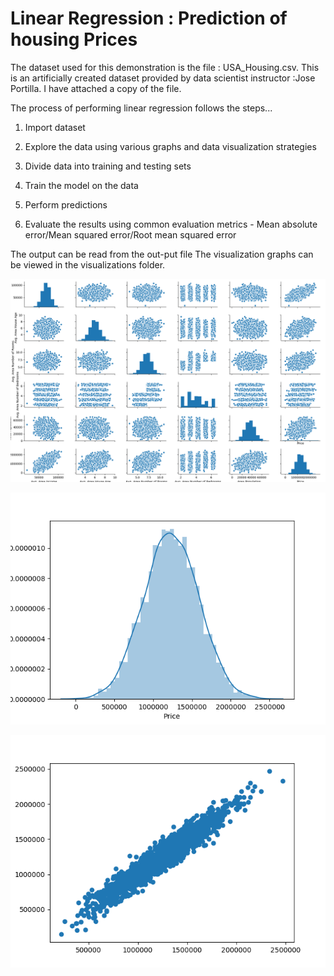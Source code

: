 <h1>Linear Regression : Prediction of housing Prices</h1>

The dataset used for this demonstration is the file : USA_Housing.csv.
This is an artificially created dataset provided by data scientist instructor :Jose Portilla. 
I have attached a copy of the file. 


The process of performing linear regression follows the steps...

1. Import dataset

2. Explore the data using various graphs and data visualization strategies

3. Divide data into training and testing sets

4. Train the model on the data

5. Perform predictions

6. Evaluate the results using common evaluation metrics  - Mean absolute error/Mean squared error/Root mean squared error


The output can be read from the out-put file 
The visualization graphs can be viewed in the visualizations folder. 


![alt text](https://github.com/svishrut93/Data-Science--Python/blob/master/Linear%20Regression/Visualization/pairplot.png)

![alt text](https://github.com/svishrut93/Data-Science--Python/blob/master/Linear%20Regression/Visualization/distribution%20of%20prices%20on%20the%20dataset.png)


![alt text](https://github.com/svishrut93/Data-Science--Python/blob/master/Linear%20Regression/Visualization/Predictions%20Linear%20Regtression.png)
